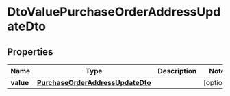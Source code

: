 
# DtoValuePurchaseOrderAddressUpdateDto

## Properties
Name | Type | Description | Notes
------------ | ------------- | ------------- | -------------
**value** | [**PurchaseOrderAddressUpdateDto**](PurchaseOrderAddressUpdateDto.md) |  |  [optional]



